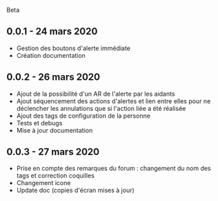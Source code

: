 Beta
####

0.0.1 - 24 mars 2020
---

* Gestion des boutons d'alerte immédiate
* Création documentation

0.0.2 - 26 mars 2020
---

* Ajout de la possibilité d'un AR de l'alerte par les aidants
* Ajout séquencement des actions d'alertes et lien entre elles pour ne déclencher les annulations que si l'action liée a été réalisée
* Ajout des tags de configuration de la personne
* Tests et debugs
* Mise à jour documentation

0.0.3 - 27 mars 2020
---

* Prise en compte des remarques du forum : changement du nom des tags et correction coquilles
* Changement icone
* Update doc (copies d'écran mises à jour)
